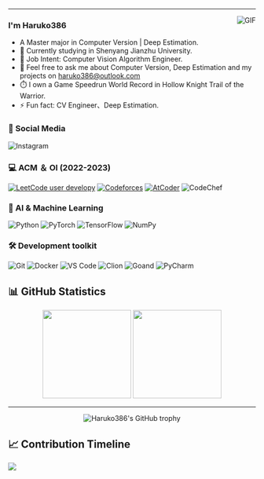 ---
<img align="right" alt="GIF" src="https://s2.loli.net/2024/12/07/dL4JXeokBQPisbN.gif" />

### I'm Haruko386

- A Master major in Computer Version | Deep Estimation.
- 🌱 Currently studying in Shenyang Jianzhu University.
- 💼 Job Intent: Computer Vision Algorithm Engineer.
- 💬 Feel free to ask me about Computer Version, Deep Estimation and my projects on [haruko386@outlook.com](mailto:haruko386@outlook.com)
- ⏱️ I own a Game Speedrun World Record in Hollow Knight Trail of the Warrior.
- ⚡ Fun fact: CV Engineer、Deep Estimation.

### 📱 Social Media
![Instagram](https://img.shields.io/badge/Instagram-endless_developy-u?style=social&logo=instagram)

### 💻 ACM ＆ OI (2022-2023)
[![LeetCode user developy](https://img.shields.io/badge/dynamic/json?style=flat&labelColor=black&color=%23ffa116&label=Leetcode&query=ratingQuantile&url=https%3A%2F%2Fleetcode-badge.vercel.app%2Fapi%2Fusers%2Fdevelopy%2Fcn%2F&logo=leetcode&logoColor=yellow)](https://leetcode.cn/developy/)
[![Codeforces](https://badges.riever.dev/codeforces/Developy.svg?left_color=black)](https://codeforces.com/profile/Developy)
[![AtCoder](https://badges.riever.dev/atcoder/Developy.svg?left_color=lightgrey)](https://atcoder.jp/users/Developy)
![CodeChef](https://img.shields.io/badge/CodeChef-1688-darkblue?style=flat&logo=CodeChef&logoColor=%235B4638&labelColor=lightgrey)



### 🤖 AI & Machine Learning
![Python](https://img.shields.io/badge/Python-3776AB?style=for-the-badge&logo=python&logoColor=white)
![PyTorch](https://img.shields.io/badge/PyTorch-EE4C2C?style=for-the-badge&logo=pytorch&logoColor=white)
![TensorFlow](https://img.shields.io/badge/TensorFlow-FF6F00?style=for-the-badge&logo=tensorflow&logoColor=white)
![NumPy](https://img.shields.io/badge/NumPy-013243?style=for-the-badge&logo=numpy&logoColor=white)

### 🛠️ Development toolkit
![Git](https://img.shields.io/badge/Git-F05032?style=for-the-badge&logo=git&logoColor=white)
![Docker](https://img.shields.io/badge/Docker-2496ED?style=for-the-badge&logo=docker&logoColor=white)
![VS Code](https://img.shields.io/badge/VS_Code-007ACC?style=for-the-badge&logo=visual-studio-code&logoColor=white)
![Clion](https://img.shields.io/badge/clion-darkgreen?style=for-the-badge&logo=Clion)
![Goand](https://img.shields.io/badge/goland-purple?style=for-the-badge&logo=Goland)
![PyCharm](https://img.shields.io/badge/PyCharm-green?style=for-the-badge&logo=Pycharm)

## 📊 GitHub Statistics

<div align="center">
  <img height="180em" src="https://github-readme-stats.vercel.app/api?username=haruko386&show_icons=true&theme=github&include_all_commits=true&count_private=true"/>
  <img height="180em" src="https://github-readme-stats.vercel.app/api/top-langs/?username=haruko386&layout=compact&langs_count=8&theme=github"/>
</div>

<hr>

<div align="center">
  <img src="https://github-profile-trophy.vercel.app/?username=Haruko386&column=-1" alt="Haruko386's GitHub trophy">
</div>

## 📈 Contribution Timeline
![](https://github-readme-activity-graph.vercel.app/graph?username=haruko386&theme=github-light)
